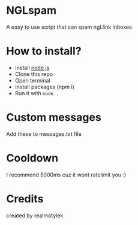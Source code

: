 # NGLspam
A easy to use script that can spam ngl.link inboxes

# How to install?
- Install [node.js](https://nodejs.org/dist/v20.12.2/node-v20.12.2-x64.msi)
- Clone this repo 
- Open terminal
- Install packages (npm i)
- Run it with `node .`
  
# Custom messages
Add these to messages.txt file

# Cooldown
I recommend 5000ms cuz it wont ratelimit you :)

# Credits
created by realmotylek